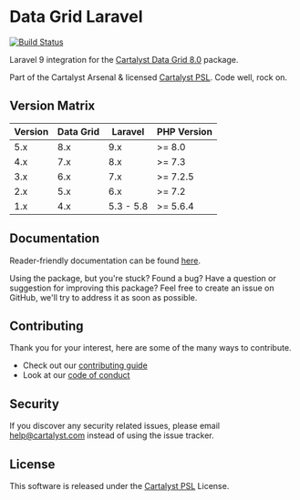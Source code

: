 # Data Grid Laravel

[![Build Status][icon-travis]][link-travis]

Laravel 9 integration for the [Cartalyst Data Grid 8.0](https://cartalyst.com/manual/data-grid/8.0) package.

Part of the Cartalyst Arsenal & licensed [Cartalyst PSL](LICENSE). Code well, rock on.

## Version Matrix

Version | Data Grid | Laravel   | PHP Version
------- | --------- | --------- | ------------
5.x     | 8.x       | 9.x       | >= 8.0
4.x     | 7.x       | 8.x       | >= 7.3
3.x     | 6.x       | 7.x       | >= 7.2.5
2.x     | 5.x       | 6.x       | >= 7.2
1.x     | 4.x       | 5.3 - 5.8 | >= 5.6.4

## Documentation

Reader-friendly documentation can be found [here][link-docs].

Using the package, but you're stuck? Found a bug? Have a question or suggestion for improving this package? Feel free to create an issue on GitHub, we'll try to address it as soon as possible.

## Contributing

Thank you for your interest, here are some of the many ways to contribute.

- Check out our [contributing guide](/.github/CONTRIBUTING.md)
- Look at our [code of conduct](/.github/CODE_OF_CONDUCT.md)

## Security

If you discover any security related issues, please email help@cartalyst.com instead of using the issue tracker.

## License

This software is released under the [Cartalyst PSL](LICENSE) License.

[link-docs]:   https://cartalyst.com/manual/data-grid-laravel
[link-travis]: https://travis-ci.com/cartalyst/data-grid-laravel

[icon-travis]: https://travis-ci.com/cartalyst/data-grid-laravel.svg?token=LAut3LMbmBFi3T9j45FH&branch=5.x

